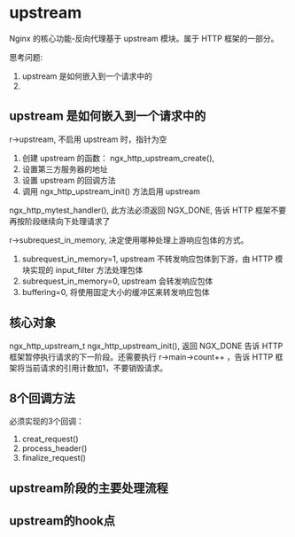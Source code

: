 # upstream

Nginx 的核心功能-反向代理基于 upstream 模块。属于 HTTP 框架的一部分。  

思考问题:  

1. upstream 是如何嵌入到一个请求中的
2. 

## upstream 是如何嵌入到一个请求中的

r->upstream, 不启用 upstream 时，指针为空  

1. 创建 upstream 的函数： ngx_http_upstream_create(),
2. 设置第三方服务器的地址
3. 设置 upstream 的回调方法
4. 调用 ngx_http_upstream_init() 方法启用 upstream

ngx_http_mytest_handler(), 此方法必须返回 NGX_DONE, 告诉 HTTP 框架不要再按阶段继续向下处理请求了  

r->subrequest_in_memory, 决定使用哪种处理上游响应包体的方式。  

1. subrequest_in_memory=1, upstream 不转发响应包体到下游，由 HTTP 模块实现的 input_filter 方法处理包体
2. subrequest_in_memory=0, upstream 会转发响应包体
3. buffering=0, 将使用固定大小的缓冲区来转发响应包体

## 核心对象

ngx_http_upstream_t
ngx_http_upstream_init(), 返回 NGX_DONE 告诉 HTTP 框架暂停执行请求的下一阶段。还需要执行 r->main->count++ ，告诉 HTTP 框架将当前请求的引用计数加1，不要销毁请求。  


## 8个回调方法

必须实现的3个回调：  

1. creat_request()
2. process_header()
3. finalize_request()

## upstream阶段的主要处理流程

## upstream的hook点
